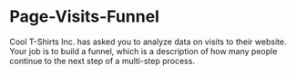 # Page-Visits-Funnel
Cool T-Shirts Inc. has asked you to analyze data on visits to their website. Your job is to build a funnel, which is a description of how many people continue to the next step of a multi-step process.

